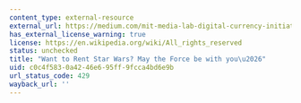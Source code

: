 ```yaml
---
content_type: external-resource
external_url: https://medium.com/mit-media-lab-digital-currency-initiative/want-to-rent-star-wars-may-the-force-be-with-you-8b3200e7ad87#.h76l92es1
has_external_license_warning: true
license: https://en.wikipedia.org/wiki/All_rights_reserved
status: unchecked
title: "Want to Rent Star Wars? May the Force be with you\u2026"
uid: c0c4f583-0a42-46e6-95ff-9fcca4bd6e9b
url_status_code: 429
wayback_url: ''
---
```

